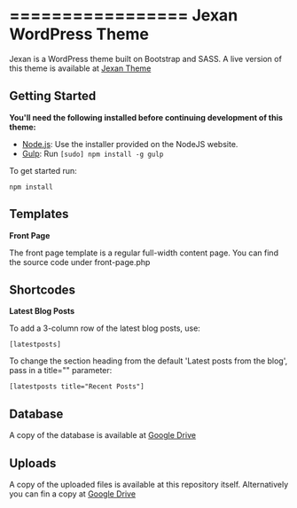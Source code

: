 =================
Jexan WordPress Theme
=================

Jexan is a WordPress theme built on Bootstrap and SASS. A live version of this theme is available at [Jexan Theme](https://jexan.rmcoding.com)

Getting Started
---------------
**You'll need the following installed before continuing development of this theme:**
  * [Node.js](http://nodejs.org): Use the installer provided on the NodeJS website.
  * [Gulp](https://gulpjs.com/): Run `[sudo] npm install -g gulp`

To get started run:

`npm install`


Templates
---------

**Front Page**

The front page template is a regular full-width content page. You can find the source code under front-page.php


Shortcodes
----------

**Latest Blog Posts**

To add a 3-column row of the latest blog posts, use:

  `[latestposts]`

To change the section heading from the default 'Latest posts from the blog', pass in a title="" parameter:

`[latestposts title="Recent Posts"]`

Database
--------

A copy of the database is available at [Google Drive](https://drive.google.com/file/d/1sBv2cZ39Mo0BQu-LTGilYhBP7tzgbvyC/view?usp=sharing)

Uploads
-------

A copy of the uploaded files is available at this repository itself. Alternatively you can fin a copy at [Google Drive](https://drive.google.com/file/d/1yJFva6-wr6A_mD0KgrPM6N33ukttH4Rd/view?usp=sharing)

